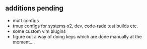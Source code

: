 ## additions pending 

* mutt configs 
* tmux configs for systems o2, dev, code-rade test builds etc.
* some custom vim plugins 
* figure out a way of doing keys which are done manually at the moment....
